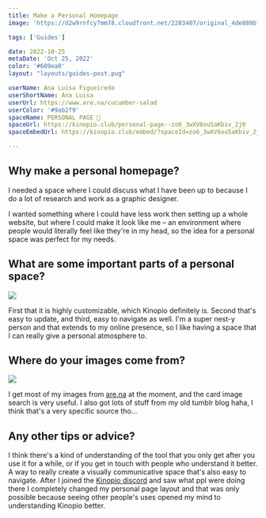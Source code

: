 ```yaml
---
title: Make a Personal Homepage
image: 'https://d2w9rnfcy7mm78.cloudfront.net/2283407/original_4de889bf96797652afaa51437353d3b9.gif'

tags: ['Guides']

date: 2022-10-25
metaDate: 'Oct 25, 2022'
color: '#609ea0'
layout: "layouts/guides-post.pug"

userName: Ana Luisa Figueiredo
userShortName: Ana Luisa
userUrl: https://www.are.na/cucumber-salad
userColor: '#9ab2f9'
spaceName: PERSONAL PAGE 🥒
spaceUrl: https://kinopio.club/personal-page--zo6_3wXV6ou5aKbiv_2j0
spaceEmbedUrl: https://kinopio.club/embed/?spaceId=zo6_3wXV6ou5aKbiv_2j0&zoom=50

---
```


## Why make a personal homepage?


I needed a space where I could discuss what I have been up to because I do a lot of research and work as a graphic designer.

I wanted something where I could have less work then setting up a whole website, but where I could make it look like me – an environment where people would literally feel like they're in my head, so the idea for a personal space was perfect for my needs.

## What are some important parts of a personal space?

<img src="https://us-east-1.linodeobjects.com/kinopio-uploads/4xkBvroHBJyCtWtO-noY0/d1.png" class="wide">

First that it is highly customizable, which Kinopio definitely is. Second that's easy to update, and third, easy to navigate as well. I'm a super nest-y person and that extends to my online presence, so I like having a space that I can really give a personal atmosphere to.

## Where do your images come from?

<img src="https://us-east-1.linodeobjects.com/kinopio-uploads/zV0n-bnaPAeTpEq3f7vGU/d2.png" class="wide">

I get most of my images from [are.na](https://are.na) at the moment, and the card image search is very useful. I also got lots of stuff from my old tumblr blog haha, I think that's a very specific source tho…

## Any other tips or advice?

I think there's a kind of understanding of the tool that you only get after you use it for a while, or if you get in touch with people who understand it better. A way to really create a visually communicative space that's also easy to navigate. After I joined the [Kinopio discord](https://discord.gg/h2sR45Nby8) and saw what ppl were doing there I completely changed my personal page layout and that was only possible because seeing other people's uses opened my mind to understanding Kinopio better.
